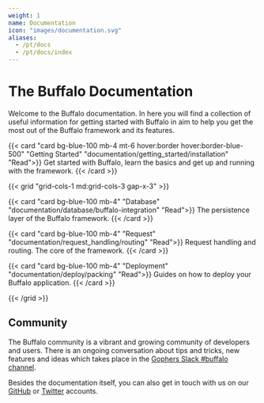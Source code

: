 ```yaml
---
weight: 1
name: Documentation
icon: "images/documentation.svg"
aliases:
  - /pt/docs
  - /pt/docs/index
---
```

# The Buffalo Documentation

Welcome to the Buffalo documentation. In here you will find a collection of useful information for getting started with Buffalo in aim to help you get the most out of the Buffalo framework and its features.

{{< card "card bg-blue-100 mb-4 mt-6 hover:border hover:border-blue-500" "Getting Started" "documentation/getting_started/installation" "Read">}}
Get started with Buffalo, learn the basics and get up and running with the framework.
{{< /card >}}

{{< grid "grid-cols-1 md:grid-cols-3 gap-x-3" >}}

{{< card "card bg-blue-100 mb-4" "Database" "documentation/database/buffalo-integration" "Read">}}
The persistence layer of the Buffalo framework.
{{< /card >}}

{{< card "card bg-blue-100 mb-4" "Request" "documentation/request_handling/routing" "Read">}}
Request handling and routing. The core of the framework.
{{< /card >}}

{{< card "card bg-blue-100 mb-4" "Deployment" "documentation/deploy/packing" "Read">}}
Guides on how to deploy your Buffalo application.
{{< /card >}}

{{< /grid >}}

## Community

The Buffalo community is a vibrant and growing community of developers and users. There is an ongoing conversation about tips and tricks, new features and ideas which takes place in the [Gophers Slack #buffalo channel](https://gophers.slack.com/messages/buffalo/).

Besides the documentation itself, you can also get in touch with us on our [GitHub](https://github.com/gobuffalo/buffalo) or [Twitter](https://twitter.com/gobuffalo_io) accounts.
